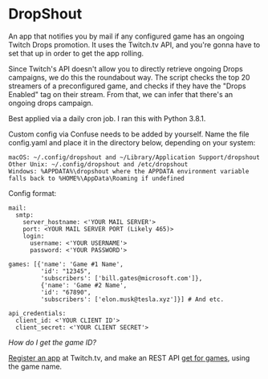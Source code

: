 # DropShout
An app that notifies you by mail if any configured game has an ongoing Twitch Drops promotion. It uses the Twitch.tv API, and you're gonna have to set that up in order to get the app rolling.

Since Twitch's API doesn't allow you to directly retrieve ongoing Drops campaigns, we do this the roundabout way. 
The script checks the top 20 streamers of a preconfigured game, and checks if they have the "Drops Enabled" tag on their stream. From that, we can infer that there's an ongoing drops campaign.

Best applied via a daily cron job. I ran this with Python 3.8.1.

Custom config via Confuse needs to be added by yourself. Name the file config.yaml and place it in the directory below, depending on your system:

```
macOS: ~/.config/dropshout and ~/Library/Application Support/dropshout
Other Unix: ~/.config/dropshout and /etc/dropshout
Windows: %APPDATA%\dropshout where the APPDATA environment variable falls back to %HOME%\AppData\Roaming if undefined
```

Config format:

```
mail:
  smtp:
    server_hostname: <'YOUR MAIL SERVER'>
    port: <YOUR MAIL SERVER PORT (Likely 465)>
    login:
      username: <'YOUR USERNAME'>
      password: <'YOUR PASSWORD'>

games: [{'name': 'Game #1 Name',
         'id': "12345",
         'subscribers': ['bill.gates@microsoft.com']},
         {'name': 'Game #2 Name',
         'id': "67890",
         'subscribers': ['elon.musk@tesla.xyz']}] # And etc.

api_credentials:
  client_id: <'YOUR CLIENT ID'>
  client_secret: <'YOUR CLIENT SECRET'>
```

*How do I get the game ID?*

[Register an app](https://dev.twitch.tv/docs/authentication#registration) at Twitch.tv, and make an REST API [get for games](https://dev.twitch.tv/docs/api/reference#get-games), using the game name.
